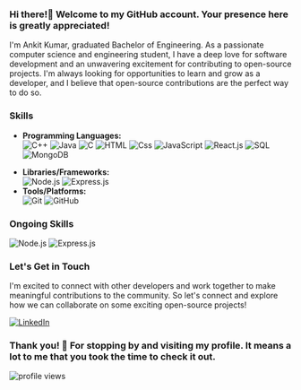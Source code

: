 ### Hi there!👋 Welcome to my GitHub account. Your presence here is greatly appreciated!

I'm Ankit Kumar, graduated Bachelor of Engineering. As a passionate computer science and engineering student, I have a deep love for software development and an unwavering excitement for contributing to open-source projects. I'm always looking for opportunities to learn and grow as a developer, and I believe that open-source contributions are the perfect way to do so.

### Skills
- **Programming Languages:**
  <div>
    <img alt="C++" src="https://img.shields.io/badge/C++-00599C?logo=c%2B%2B&logoColor=white&style=for-the-badge">
    <img alt="Java" src="https://img.shields.io/badge/Java-007396?logo=java&logoColor=white&style=for-the-badge&color=7a736e">
    <img alt="C" src="https://img.shields.io/badge/C-1C1C1C?style=for-the-badge&logo=c&logoColor=white">
    <img alt="HTML" src="https://img.shields.io/badge/HTML-E34F26?logo=html5&logoColor=white&style=for-the-badge" />
    <img alt="Css" src="https://img.shields.io/badge/CSS-1572B6?logo=css3&logoColor=white&style=for-the-badge" />
    <img alt="JavaScript" src="https://img.shields.io/badge/JavaScript-F7DF1E?logo=javascript&logoColor=white&style=for-the-badge" />
    <img alt="React.js" src="https://img.shields.io/badge/React-61DAFB?style=for-the-badge&logo=react&logoColor=black">
    <img alt="SQL" src="https://img.shields.io/badge/SQL-003B57?style=for-the-badge&logo=mysql&logoColor=white" />
    <img alt="MongoDB" src="https://img.shields.io/badge/MongoDB-47A248?logo=mongodb&logoColor=white&style=for-the-badge">
<!--     <img alt="Python" src="https://img.shields.io/badge/Python-3776AB?logo=python&logoColor=white&style=for-the-badge"> -->
  </div>

  
- **Libraries/Frameworks:**
  <div>
    <img alt="Node.js" src="https://img.shields.io/badge/Node.js-43853D?style=for-the-badge&logo=node.js&logoColor=white">
    <img alt="Express.js" src="https://img.shields.io/badge/Express.js-000000?style=for-the-badge&logo=express&logoColor=white">
  </div>
- **Tools/Platforms:**
  <div>
    <img alt="Git" src="https://img.shields.io/badge/Git-F05032?style=for-the-badge&logo=git&logoColor=white">
    <img alt="GitHub" src="https://img.shields.io/badge/GitHub-100000?style=for-the-badge&logo=github&logoColor=white">
<!--     <img alt="Linux" src="https://img.shields.io/badge/Linux-FCC624?style=for-the-badge&logo=linux&logoColor=black"> -->
  </div>

### Ongoing Skills
  <div>
        <img alt="Node.js" src="https://img.shields.io/badge/Next.js-43853D?style=for-the-badge&logo=node.js&logoColor=white">
        <img alt="Express.js" src="https://img.shields.io/badge/Express.js-000000?style=for-the-badge&logo=express&logoColor=white">

<!--     <img alt="MongoDB" src="https://img.shields.io/badge/MongoDB-47A248?style=for-the-badge&logo=mongodb&logoColor=white"> -->
    

    
  </div>

### Let's Get in Touch
I'm excited to connect with other developers and work together to make meaningful contributions to the community. So let's connect and explore how we can collaborate on some exciting open-source projects!

  <div>
    <a href="https://www.linkedin.com/in/ankittt999/"><img src="https://img.shields.io/badge/LinkedIn-0077B5?style=for-the-badge&logo=linkedin&logoColor=white" alt="LinkedIn"></a>
<!--     <a href="https://twitter.com/adarshrpathak"><img src="https://img.shields.io/badge/Twitter-1DA1F2?style=for-the-badge&logo=twitter&logoColor=white" alt="Twitte"></a>                                                                                                             -->
</div>

### Thank you! 🙏 For stopping by and visiting my profile. It means a lot to me that you took the time to check it out.
<img src="https://komarev.com/ghpvc/?username=adarshrajpathak" alt="profile views" />
<!--
**adarshrajpathak/adarshrajpathak** is a ✨ _special_ ✨ repository because its `README.md` (this file) appears on your GitHub profile.

Here are some ideas to get you started:

- 🔭 I’m currently working on ...
- 🌱 I’m currently learning ...
- 👯 I’m looking to collaborate on ...
- 🤔 I’m looking for help with ...
- 💬 Ask me about ...
- 📫 How to reach me: ...
- 😄 Pronouns: ...
- ⚡ Fun fact: ...
-->
